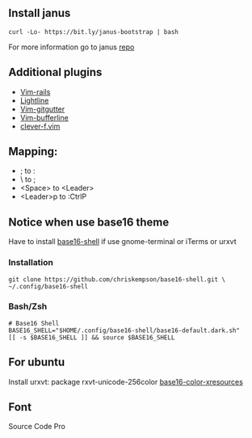 ## Install janus
```
curl -Lo- https://bit.ly/janus-bootstrap | bash
```

For more information go to janus [repo](http://github.com/carlhuda/janus)

## Additional plugins
 - [Vim-rails](https://github.com/tpope/vim-rails.git)
 - [Lightline](https://github.com/itchyny/lightline.git)
 - [Vim-gitgutter](https://github.com/airblade/vim-gitgutter.git)
 - [Vim-bufferline](https://github.com/bling/vim-bufferline.git)
 - [clever-f.vim](https://github.com/rhysd/clever-f.vim.git)

## Mapping:
 - ; to :
 - \ to ;
 - \<Space\> to \<Leader\>
 - \<Leader\>p to :CtrlP

## Notice when use base16 theme
Have to install
[base16-shell](https://github.com/chriskempson/base16-shell) if use
gnome-terminal or iTerms or urxvt

### Installation
```
git clone https://github.com/chriskempson/base16-shell.git \
~/.config/base16-shell
```

### Bash/Zsh
```
# Base16 Shell
BASE16_SHELL="$HOME/.config/base16-shell/base16-default.dark.sh"
[[ -s $BASE16_SHELL ]] && source $BASE16_SHELL
```

## For ubuntu
Install urxvt: package rxvt-unicode-256color
[base16-color-xresources](https://github.com/chriskempson/base16-xresources)

## Font
Source Code Pro
